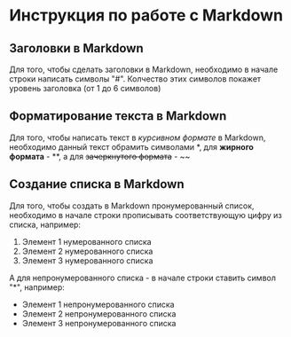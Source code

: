 # Инструкция по работе с Markdown

## Заголовки в Markdown
Для того, чтобы сделать заголовки в Markdown, необходимо в начале строки написать символы "#". Колчество этих символов покажет уровень заголовка (от 1 до 6 символов)

## Форматирование текста в Markdown
Для того, чтобы написать текст в *курсивном формате* в Markdown, необходимо данный текст обрамить символами *, для **жирного формата** - **, а для ~~зачеркнутого формата~~ - ~~

## Создание списка в Markdown
Для того, чтобы создать в Markdown пронумерованный список, необходимо в начале строки прописывать соответствующую цифру из списка, например: 
1. Элемент 1 нумерованного списка
2. Элемент 2 нумерованного списка
3. Элемент 3 нумерованного списка

А для непронумерованного списка - в начале строки ставить символ "*", например:
* Элемент 1 непронумерованного списка
* Элемент 2 непронумерованного списка
* Элемент 3 непронумерованного списка